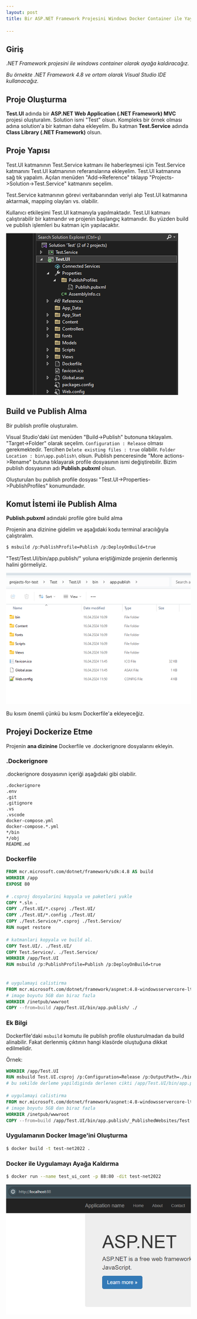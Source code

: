 ```yaml
---
layout: post
title: Bir ASP.NET Framework Projesini Windows Docker Container ile Yayınlama

---
```

## Giriş

*.NET Framework projesini ile windows container olarak ayağa kaldıracağız.*

*Bu örnekte .NET Framework 4.8 ve ortam olarak Visual Studio IDE kullanacağız.*

## Proje Oluşturma
**Test.UI** adında bir **ASP.NET Web Application (.NET Framework) MVC** projesi oluşturalım. Solution ismi "Test" olsun.
Kompleks bir örnek olması adına solution'a bir katman daha ekleyelim. Bu katman **Test.Service** adında **Class Library (.NET Framework)** olsun.

## Proje Yapısı

Test.UI katmanının Test.Service katmanı ile haberleşmesi için Test.Service katmanını Test.UI katmanının referanslarına ekleyelim.
Test.UI katmanına sağ tık yapalım. Açılan menüden "Add->Reference" tıklayıp "Projects->Solution->Test.Service" katmanını seçelim.

Test.Service katmanının görevi veritabanından veriyi alıp Test.UI katmanına aktarmak, mapping olayları vs. olabilir.

Kullanıcı etkileşimi Test.UI katmanıyla yapılmaktadır.
Test.UI katmanı çalıştırabilir bir katmandır ve projenin başlangıç katmanıdır. Bu yüzden build ve publish işlemleri bu katman için yapılacaktır.

![Proje Yapisi](../public/images/2024-04-16/proje-yapisi.png)

## Build ve Publish Alma
Bir publish profile oluşturalım.

Visual Studio'daki üst menüden "Build->Publish" butonuna tıklayalım. "Target->Folder" olarak seçelim. `Configuration : Release` olması gerekmektedir. Tercihen `Delete existing files : true` olabilir.
`Folder Location : bin\app.publish\` olsun. Publish penceresinde "More actions->Rename" butuna tıklayarak profile dosyasının ismi değiştirebilir. Bizim publish dosyasının adı **Publish.pubxml** olsun.

Oluşturulan bu publish profile dosyası "Test.UI->Properties->PublishProfiles" konumundadır.



## Komut İstemi ile Publish Alma
**Publish.pubxml** adındaki profile göre build alma

Projenin ana dizinine gidelim ve aşağıdaki kodu terminal aracılığıyla çalıştıralım.

```bash
$ msbuild /p:PublishProfile=Publish /p:DeployOnBuild=true
```

"Test/Test.UI/bin/app.publish/" yoluna eriştiğimizde projenin derlenmiş halini görmeliyiz.

![Projenin Derlenmis Hali](../public/images/2024-04-16/derlenen-proje.png)

Bu kısım önemli çünkü bu kısmı Dockerfile'a ekleyeceğiz.

## Projeyi Dockerize Etme
Projenin **ana dizinine** Dockerfile ve .dockerignore dosyalarını ekleyin.

### .Dockerignore
.dockerignore dosyasının içeriği aşağıdaki gibi olabilir.
```
.dockerignore
.env
.git
.gitignore
.vs
.vscode
docker-compose.yml
docker-compose.*.yml
*/bin
*/obj
README.md
```

### Dockerfile

```Dockerfile
FROM mcr.microsoft.com/dotnet/framework/sdk:4.8 AS build
WORKDIR /app
EXPOSE 80

# .csproj dosyalarini kopyala ve paketleri yukle
COPY *.sln .
COPY ./Test.UI/*.csproj ./Test.UI/
COPY ./Test.UI/*.config ./Test.UI/
COPY ./Test.Service/*.csproj ./Test.Service/
RUN nuget restore

# katmanlari kopyala ve build al.
COPY Test.UI/. ./Test.UI/
COPY Test.Service/. ./Test.Service/
WORKDIR /app/Test.UI
RUN msbuild /p:PublishProfile=Publish /p:DeployOnBuild=true


# uygulamayi calistirma
FROM mcr.microsoft.com/dotnet/framework/aspnet:4.8-windowsservercore-ltsc2022 AS runtime
# image boyutu 5GB dan biraz fazla
WORKDIR /inetpub/wwwroot
COPY --from=build /app/Test.UI/bin/app.publish/ ./
```

### Ek Bilgi

Dockerfile'daki `msbuild` komutu ile publish profile olusturulmadan da build alinabilir.
Fakat derlenmiş çıktının hangi klasörde oluştuğuna dikkat edilmelidir.

Örnek:
```Dockerfile
WORKDIR /app/Test.UI
RUN msbuild Test.UI.csproj /p:Configuration=Release /p:OutputPath=./bin/app.publish
# bu sekilde derleme yapildiginda derlenen cikti /app/Test.UI/bin/app.publish/_PublishedWebsites/Test.UI yolunda bulunur.

# uygulamayi calistirma
FROM mcr.microsoft.com/dotnet/framework/aspnet:4.8-windowsservercore-ltsc2022 AS runtime
# image boyutu 5GB dan biraz fazla
WORKDIR /inetpub/wwwroot
COPY --from=build /app/Test.UI/bin/app.publish/_PublishedWebsites/Test.UI/ ./
```
### Uygulamanın Docker Image'ini Oluşturma
```bash
$ docker build -t test-net2022 .
```
### Docker ile Uygulamayı Ayağa Kaldırma

```bash
$ docker run --name test_ui_cont -p 88:80 -dit test-net2022
```


![Sonuc](../public/images/2024-04-16/result.png)

